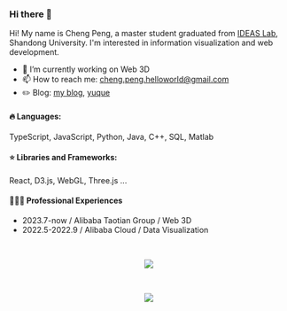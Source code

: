 ### Hi there 👋

Hi! My name is Cheng Peng, a master student graduated from [IDEAS Lab](https://github.com/Ideas-Laboratory), Shandong University. I'm interested in information visualization and web development.

- 🔭 I’m currently working on Web 3D
- 📫 How to reach me: cheng.peng.helloworld@gmail.com
- :pencil2: Blog: [my blog](https://viruspc.github.io/blog), [yuque](https://www.yuque.com/pengcheng-fuigs)


#### 🔥 Languages:

  TypeScript, JavaScript, Python, Java,  C++, SQL, Matlab

#### ⭐️ Libraries and Frameworks:

  React, D3.js, WebGL, Three.js ...

#### 👨🏼‍💻 Professional Experiences
- 2023.7-now / Alibaba Taotian Group / Web 3D
- 2022.5-2022.9 / Alibaba Cloud / Data Visualization 
  
<br/>

<p align="center">
  <a href="https://github.com/anuraghazra/github-readme-stats">
    <img align="center" src="https://github-readme-stats-lac-eta.vercel.app/api/top-langs/?username=viruspc&theme=blueberry&hide=html,c,c++,css,matlab&exclude_repo=LineFieldOpacity,LineField,old-notes,blog,bookmarks,GeoMapData_CN,datasets,todo-list,paperNotes,github-readme-stats,VirusPC" />
  </a>
</p>

<br/>

<p align="center"> 
  <a href="https://github.com/anuraghazra/github-readme-stat">
    <img align="center" src="https://github-readme-stats-lac-eta.vercel.app/api?username=viruspc&theme=cobalt&count_private=true" />
  </a>
</p>

<!--
**VirusPC/VirusPC** is a ✨ _special_ ✨ repository because its `README.md` (this file) appears on your GitHub profile.

Here are some ideas to get you started:

- 🔭 I’m currently working on ...
- 🌱 I’m currently learning ...
- 👯 I’m looking to collaborate on ...
- 🤔 I’m looking for help with ...
- 💬 Ask me about ...
- 📫 How to reach me: ...
- 😄 Pronouns: ...
- ⚡ Fun fact: ...
-->
